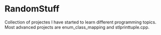 # RandomStuff

Collection of projectes I have started to learn different programming topics.
Most advanced projects are enum_class_mapping and stlprinttuple.cpp.
